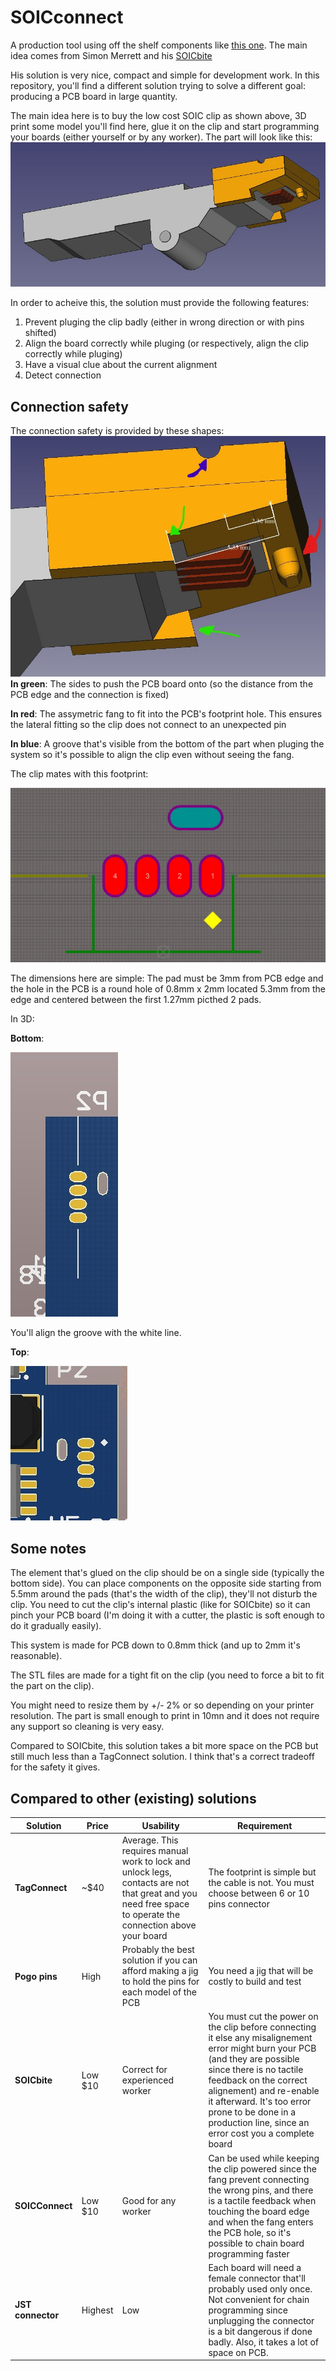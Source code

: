 # SOICconnect
A production tool using off the shelf components like [this one](https://www.amazon.fr/ARCELI-Programmation-Circuit-EEPROM-adaptateurs/dp/B07BP7S3HD/ref=sr_1_1).
The main idea comes from Simon Merrett and his [SOICbite](https://github.com/SimonMerrett/SOICbite)

His solution is very nice, compact and simple for development work.
In this repository, you'll find a different solution trying to solve a different goal: producing a PCB board in large quantity.

The main idea here is to buy the low cost SOIC clip as shown above, 3D print some model you'll find here, glue it on the clip and start programming your boards (either yourself or by any worker).
The part will look like this:
![Part on clip](pic/SOICFang.jpg?raw=true "SOICConnect")

In order to acheive this, the solution must provide the following features:

1. Prevent pluging the clip badly (either in wrong direction or with pins shifted)
2. Align the board correctly while pluging (or respectively, align the clip correctly while pluging)
3. Have a visual clue about the current alignment
4. Detect connection

## Connection safety
The connection safety is provided by these shapes:
![Fang and border](pic/FangAndBorders.jpg?raw=true "Fang and borders")
**In green**: The sides to push the PCB board onto (so the distance from the PCB edge and the connection is fixed)

**In red**: The assymetric fang to fit into the PCB's footprint hole. This ensures the lateral fitting so the clip does not connect to an unexpected pin

**In blue**: A groove that's visible from the bottom of the part when pluging the system so it's possible to align the clip even without seeing the fang.

The clip mates with this footprint:

![Footprint](pic/SOICClipFootprint.jpg?raw=true "Footprint")

The dimensions here are simple: 
The pad must be 3mm from PCB edge and the hole in the PCB is a round hole of 0.8mm x 2mm located 5.3mm from the edge and centered between the first 1.27mm picthed 2 pads.

In 3D:

**Bottom**:

![Bottom](pic/SOICClipExample.jpg?raw=true "Bottom")

You'll align the groove with the white line.

**Top**:

![Top](pic/SOICClipExample2.jpg?raw=true "Top")

## Some notes
The element that's glued on the clip should be on a single side (typically the bottom side). 
You can place components on the opposite side starting from 5.5mm around the pads (that's the width of the clip), they'll not disturb the clip.
You need to cut the clip's internal plastic (like for SOICbite) so it can pinch your PCB board (I'm doing it with a cutter, the plastic is soft enough to do it gradually easily).

This system is made for PCB down to 0.8mm thick (and up to 2mm it's reasonable).

The STL files are made for a tight fit on the clip (you need to force a bit to fit the part on the clip). 

You might need to resize them by +/- 2% or so depending on your printer resolution.
The part is small enough to print in 10mn and it does not require any support so cleaning is very easy. 

Compared to SOICbite, this solution takes a bit more space on the PCB but still much less than a TagConnect solution. I think that's a correct tradeoff for the safety it gives.

## Compared to other (existing) solutions

| Solution | Price | Usability | Requirement |
|----------|-------|-----------|-------------|
| **TagConnect** | ~$40 | Average. This requires manual work to lock and unlock legs, contacts are not that great and you need free space to operate the connection above your board | The footprint is simple but the cable is not. You must choose between 6 or 10 pins connector |
| **Pogo pins** | High | Probably the best solution if you can afford making a jig to hold the pins for each model of the PCB | You need a jig that will be costly to build and test |
| **SOICbite** | Low $10 | Correct for experienced worker | You must cut the power on the clip before connecting it else any misalignement error might burn your PCB (and they are possible since there is no tactile feedback on the correct alignement) and re-enable it afterward. It's too error prone to be done in a production line, since an error cost you a complete board |
| **SOICConnect** | Low $10 | Good for any worker | Can be used while keeping the clip powered since the fang prevent connecting the wrong pins, and there is a tactile feedback when touching the board edge and when the fang enters the PCB hole, so it's possible to chain board programming faster |
| **JST connector** | Highest | Low | Each board will need a female connector that'll probably used only once. Not convenient for chain programming since unplugging the connector is a bit dangerous if done badly. Also, it takes a lot of space on PCB. |

